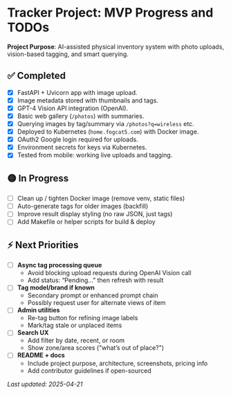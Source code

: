 # Tracker Project: MVP Progress and TODOs

**Project Purpose**: AI-assisted physical inventory system with photo uploads, vision-based tagging, and smart querying.

## ✅ Completed
- [x] FastAPI + Uvicorn app with image upload.
- [x] Image metadata stored with thumbnails and tags.
- [x] GPT-4 Vision API integration (OpenAI).
- [x] Basic web gallery (`/photos`) with summaries.
- [x] Querying images by tag/summary via `/photos?q=wireless` etc.
- [x] Deployed to Kubernetes (`home.fogcat5.com`) with Docker image.
- [x] OAuth2 Google login required for uploads.
- [x] Environment secrets for keys via Kubernetes.
- [x] Tested from mobile: working live uploads and tagging.

## 🟡 In Progress
- [ ] Clean up / tighten Docker image (remove venv, static files)
- [ ] Auto-generate tags for older images (backfill)
- [ ] Improve result display styling (no raw JSON, just tags)
- [ ] Add Makefile or helper scripts for build & deploy

## ⚡️ Next Priorities
- [ ] **Async tag processing queue**
  - Avoid blocking upload requests during OpenAI Vision call
  - Add status: “Pending…” then refresh with result
- [ ] **Tag model/brand if known**
  - Secondary prompt or enhanced prompt chain
  - Possibly request user for alternate views of item
- [ ] **Admin utilities**
  - Re-tag button for refining image labels
  - Mark/tag stale or unplaced items
- [ ] **Search UX**
  - Add filter by date, recent, or room
  - Show zone/area scores ("what’s out of place?")
- [ ] **README + docs**
  - Include project purpose, architecture, screenshots, pricing info
  - Add contributor guidelines if open-sourced

_Last updated: 2025-04-21_
